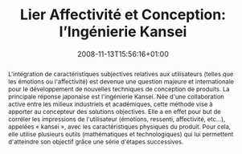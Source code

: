 ---
members: ["PLevy"]
slug: lier-affectivite-et-conception-ingenierie-kansei
title: "Lier Affectivité et Conception: l’Ingénierie Kansei"
layout: single
searchFilter: Publication
searchWeight: 8
publitype: techreport
subsection: report
institution:
    heig: 1
    logo: Chiba
    short: 'Chiba U.'
    name: "Chiba University"
    web: "https://www.chiba-u.ac.jp/"
kansei: true
research: 
    -  kansei
chaire: false
date: 2008-11-13T15:56:16+01:00
citation:
    authors:
        1: ["Levy", "Pierre", "P."]
    year: 2008
    title: "Lier Affectivité et Conception: l’Ingénierie Kansei"
    technical_report_institution: "Techniques de l'Ingénieur"
    technical_report_number: "AG2140v1"
reference: "Lévy, P. (2008). Lier Affectivité et Conception: l’Ingénierie Kansei. Techniques de l'Ingénieur, AG2140v1"
abstract: "L'intégration de caractéristiques subjectives relatives aux utilisateurs (telles que les émotions ou l'affectivité) est devenue une question majeure et internationale pour le développement de nouvelles techniques de conception de produits. La principale réponse japonaise est l'ingénierie Kansei. Née d'une collaboration active entre les milieux industriels et académiques, cette méthode vise à apporter au concepteur des solutions objectives. Elle a en effet pour but de corréler les impressions de l'utilisateur (émotions, ressenti, affectivité, etc...), appelées « kansei », avec les caractéristiques physiques du produit. Pour cela, elle utilise plusieurs outils (mathématiques et technologiques) qui lui permettent d'atteindre son objectif grâce une série d'étapes successives."
link:
   1: ["report", "report", "https://www.techniques-ingenieur.fr/base-documentaire/genie-industriel-th6/outils-pour-la-conception-42663210/ingenierie-kansei-ou-comment-lier-affectivite-et-conception-ag2140/ingenierie-kansei-ag2140niv10001.html"]
---